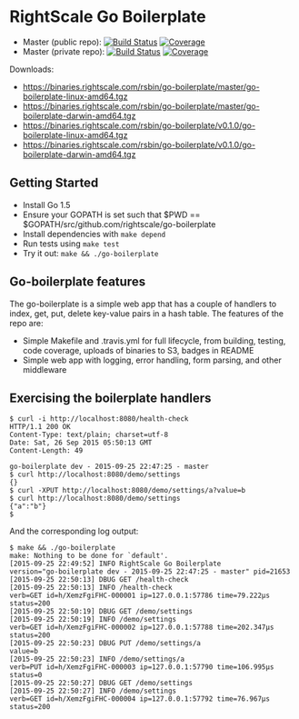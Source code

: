 RightScale Go Boilerplate
=========================

- Master (public repo):
[![Build Status](https://travis-ci.org/rightscale/go-boilerplate.svg?branch=master)](https://travis-ci.org/rightscale/go-boilerplate)
[![Coverage](https://s3.amazonaws.com/rs-code-coverage/go-boilerplate/cc_badge_master.svg)](https://gocover.io/github.com/rightscale/go-boilerplate)
- Master (private repo):
[![Build Status](https://magnum.travis-ci.com/rightscale/uca.svg?branch=master&token=4Q13wQTY4zqXgU7Edw3B)](https://magnum.travis-ci.com/rightscale/uca)
[![Coverage](https://s3.amazonaws.com/rs-code-coverage/go-boilerplate/cc_badge_master.svg)](https://gocover.io/github.com/rightscale/go-boilerplate)

Downloads:
- https://binaries.rightscale.com/rsbin/go-boilerplate/master/go-boilerplate-linux-amd64.tgz
- https://binaries.rightscale.com/rsbin/go-boilerplate/master/go-boilerplate-darwin-amd64.tgz
- https://binaries.rightscale.com/rsbin/go-boilerplate/v0.1.0/go-boilerplate-linux-amd64.tgz
- https://binaries.rightscale.com/rsbin/go-boilerplate/v0.1.0/go-boilerplate-darwin-amd64.tgz

Getting Started
-----------------
 - Install Go 1.5
 - Ensure your GOPATH is set such that $PWD == $GOPATH/src/github.com/rightscale/go-boilerplate
 - Install dependencies with `make depend`
 - Run tests using `make test`
 - Try it out: `make && ./go-boilerplate`

Go-boilerplate features
-----------------------

The go-boilerplate is a simple web app that has a couple of handlers to index, get, put, delete
key-value pairs in a hash table. The features of the repo are:
 - Simple Makefile and .travis.yml for full lifecycle, from building, testing, code coverage,
   uploads of binaries to S3, badges in README
 - Simple web app with logging, error handling, form parsing, and other middleware

Exercising the boilerplate handlers
-----------------------------------
``` shell
$ curl -i http://localhost:8080/health-check
HTTP/1.1 200 OK
Content-Type: text/plain; charset=utf-8
Date: Sat, 26 Sep 2015 05:50:13 GMT
Content-Length: 49

go-boilerplate dev - 2015-09-25 22:47:25 - master
$ curl http://localhost:8080/demo/settings
{}
$ curl -XPUT http://localhost:8080/demo/settings/a?value=b
$ curl http://localhost:8080/demo/settings
{"a":"b"}
$
```
And the corresponding log output:
``` shell
$ make && ./go-boilerplate
make: Nothing to be done for `default'.
[2015-09-25 22:49:52] INFO RightScale Go Boilerplate                version="go-boilerplate dev - 2015-09-25 22:47:25 - master" pid=21653
[2015-09-25 22:50:13] DBUG GET /health-check
[2015-09-25 22:50:13] INFO /health-check                            verb=GET id=h/XemzFgiFHC-000001 ip=127.0.0.1:57786 time=79.222µs status=200
[2015-09-25 22:50:19] DBUG GET /demo/settings
[2015-09-25 22:50:19] INFO /demo/settings                           verb=GET id=h/XemzFgiFHC-000002 ip=127.0.0.1:57788 time=202.347µs status=200
[2015-09-25 22:50:23] DBUG PUT /demo/settings/a                     value=b
[2015-09-25 22:50:23] INFO /demo/settings/a                         verb=PUT id=h/XemzFgiFHC-000003 ip=127.0.0.1:57790 time=106.995µs status=0
[2015-09-25 22:50:27] DBUG GET /demo/settings
[2015-09-25 22:50:27] INFO /demo/settings                           verb=GET id=h/XemzFgiFHC-000004 ip=127.0.0.1:57792 time=76.967µs status=200
```
